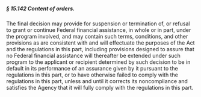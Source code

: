 ##### § 15.142 Content of orders. #####

The final decision may provide for suspension or termination of, or refusal to grant or continue Federal financial assistance, in whole or in part, under the program involved, and may contain such terms, conditions, and other provisions as are consistent with and will effectuate the purposes of the Act and the regulations in this part, including provisions designed to assure that no Federal financial assistance will thereafter be extended under such program to the applicant or recipient determined by such decision to be in default in its performance of an assurance given by it pursuant to the regulations in this part, or to have otherwise failed to comply with the regulations in this part, unless and until it corrects its noncompliance and satisfies the Agency that it will fully comply with the regulations in this part.